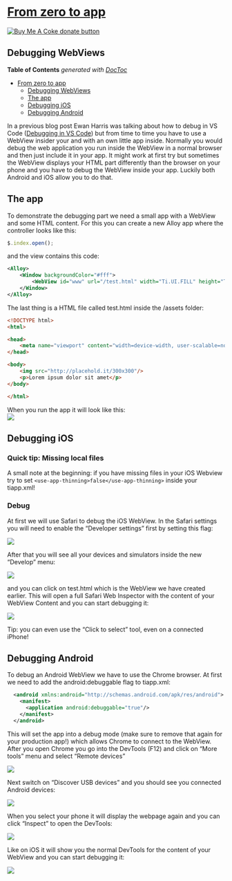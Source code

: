 # [From zero to app](https://fromzerotoapp.com)

<span class="badge-buymeacoffee"><a href="https://www.buymeacoffee.com/miga" title="donate"><img src="https://img.shields.io/badge/buy%20me%20a%20coke-donate-orange.svg" alt="Buy Me A Coke donate button" /></a></span>

## Debugging WebViews

<!-- START doctoc generated TOC please keep comment here to allow auto update -->
<!-- DON'T EDIT THIS SECTION, INSTEAD RE-RUN doctoc TO UPDATE -->
**Table of Contents**  *generated with [DocToc](https://github.com/thlorenz/doctoc)*

- [From zero to app](#from-zero-to-app)
  - [Debugging WebViews](#debugging-webviews)
  - [The app](#the-app)
  - [Debugging iOS](#debugging-ios)
  - [Debugging Android](#debugging-android)

<!-- END doctoc generated TOC please keep comment here to allow auto update -->

In a previous blog post Ewan Harris was talking about how to debug in VS Code (<a href="https://devblog.axway.com/mobile-apps/vs-code-debugging-for-titanium/" target="_blank">Debugging in VS Code</a>) but from time to time you have to use a WebView insider your and with an own little app inside. Normally you would debug the web application you run inside the WebView in a normal browser and then just include it in your app. It might work at first try but sometimes the WebView displays your HTML part differently than the browser on your phone and you have to debug the WebView inside your app. Luckily both Android and iOS allow you to do that.


## The app

To demonstrate the debugging part we need a small app with a WebView and some HTML content. For this you can create a new Alloy app where the controller looks like this:

```javascript
$.index.open();
```

and the view contains this code:

```xml
<Alloy>
    <Window backgroundColor="#fff">
        <WebView id="www" url="/test.html" width="Ti.UI.FILL" height="Ti.UI.FILL"/>
    </Window>
</Alloy>
```

The last thing is a HTML file called test.html inside the /assets folder:
```html
<!DOCTYPE html>
<html>

<head>
    <meta name="viewport" content="width=device-width, user-scalable=no" />
</head>

<body>
    <img src="http://placehold.it/300x300"/>
    <p>Lorem ipsum dolor sit amet</p>
</body>

</html>
```


When you run the app it will look like this:<br/>
<img src="images/debug_1.png"/>

## Debugging iOS

### Quick tip: Missing local files

A small note at the beginning: if you have missing files in your iOS Webview try to set `<use-app-thinning>false</use-app-thinning>` inside your tiapp.xml!

### Debug

At first we will use Safari to debug the iOS WebView. In the Safari settings you will need to enable the “Developer settings” first by setting this flag:

<img src="images/debug_2.png"/>

After that you will see all your devices and simulators inside the new “Develop” menu:

<img src="images/debug_3.png"/>

and you can click on test.html which is the WebView we have created earlier. This will open a full Safari Web Inspector with the content of your WebView Content and you can start debugging it:

<img src="images/debug_4.png"/>

Tip: you can even use the “Click to select” tool, even on a connected iPhone!

## Debugging Android

To debug an Android WebView we have to use the Chrome browser. At first we need to add the android:debuggable flag to tiapp.xml:

```xml
  <android xmlns:android="http://schemas.android.com/apk/res/android">
    <manifest>
      <application android:debuggable="true"/>
    </manifest>
  </android>
```

This will set the app into a debug mode (make sure to remove that again for your production app!) which allows Chrome to connect to the WebView. After you open Chrome you go into the DevTools (F12) and click on “More tools” menu and select “Remote devices”

<img src="images/debug_5.png"/>

Next switch on “Discover USB devices” and you should see you connected Android devices:

<img src="images/debug_6.png"/>

When you select your phone it will display the webpage again and you can click “Inspect” to open the DevTools:

<img src="images/debug_7.png"/>

Like on iOS it will show you the normal DevTools for the content of your WebView and you can start debugging it:

<img src="images/debug_8.png"/>

